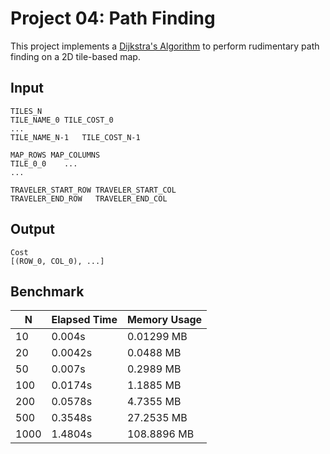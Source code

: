 Project 04: Path Finding
========================

This project implements a [Dijkstra's Algorithm] to perform rudimentary path
finding on a 2D tile-based map.

[Dijkstra's Algorithm]: https://en.wikipedia.org/wiki/Dijkstra%27s_algorithm


Input
-----

    TILES_N
    TILE_NAME_0	TILE_COST_0
    ...
    TILE_NAME_N-1	TILE_COST_N-1

    MAP_ROWS MAP_COLUMNS
    TILE_0_0    ...
    ...

    TRAVELER_START_ROW TRAVELER_START_COL
    TRAVELER_END_ROW   TRAVELER_END_COL

Output
------

    Cost
    [(ROW_0, COL_0), ...]

Benchmark
---------

|N|Elapsed Time|Memory Usage|
|---|---|---|
|10|0.004s|0.01299 MB|
|20|0.0042s|0.0488 MB|
|50|0.007s|0.2989 MB|
|100|0.0174s|1.1885 MB|
|200|0.0578s|4.7355 MB|
|500|0.3548s|27.2535 MB|
|1000|1.4804s|108.8896 MB|
